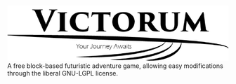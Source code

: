 ![Victorum Logo, Copyright 2017](https://github.com/DA-CS-Lab/Victorum/blob/master/Logo.png)
A free block-based futuristic adventure game, allowing easy modifications through the liberal GNU-LGPL license. 
